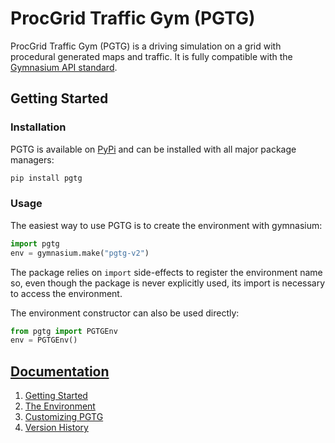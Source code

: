 # ProcGrid Traffic Gym (PGTG)

ProcGrid Traffic Gym (PGTG) is a driving simulation on a grid with procedural generated maps and traffic. It is fully compatible with the [Gymnasium API standard](https://gymnasium.farama.org/).

## Getting Started

### Installation
PGTG is available on [PyPi](https://pypi.org/project/pgtg/) and can be installed with all major package managers:
```bash
pip install pgtg
```

### Usage
The easiest way to use PGTG is to create the environment with gymnasium:
```python
import pgtg
env = gymnasium.make("pgtg-v2")
```

The package relies on ```import``` side-effects to register the environment name so, even though the package is never explicitly used, its import is necessary to access the environment.  

The environment constructor can also be used directly:
```python
from pgtg import PGTGEnv
env = PGTGEnv()
```

## [Documentation](https://pgtg-org.github.io/pgtg)

1. [Getting Started](https://pgtg-org.github.io/pgtg/Getting_Started.md)
2. [The Environment](https://pgtg-org.github.io/pgtg/Environment.md)
3. [Customizing PGTG](https://pgtg-org.github.io/pgtg/Constructor_Arguments.md)
4. [Version History](https://pgtg-org.github.io/pgtg/Version_History.md)